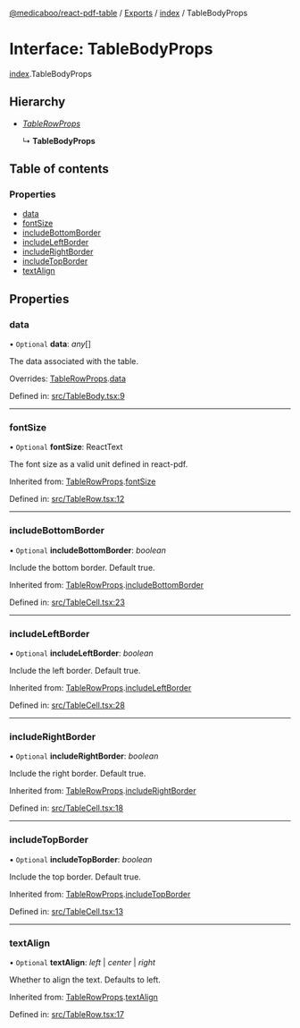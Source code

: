 [@medicaboo/react-pdf-table](../README.md) / [Exports](../modules.md) / [index](../modules/index.md) / TableBodyProps

# Interface: TableBodyProps

[index](../modules/index.md).TableBodyProps

## Hierarchy

* [*TableRowProps*](tablerow.tablerowprops.md)

  ↳ **TableBodyProps**

## Table of contents

### Properties

- [data](index.tablebodyprops.md#data)
- [fontSize](index.tablebodyprops.md#fontsize)
- [includeBottomBorder](index.tablebodyprops.md#includebottomborder)
- [includeLeftBorder](index.tablebodyprops.md#includeleftborder)
- [includeRightBorder](index.tablebodyprops.md#includerightborder)
- [includeTopBorder](index.tablebodyprops.md#includetopborder)
- [textAlign](index.tablebodyprops.md#textalign)

## Properties

### data

• `Optional` **data**: *any*[]

The data associated with the table.

Overrides: [TableRowProps](tablerow.tablerowprops.md).[data](tablerow.tablerowprops.md#data)

Defined in: [src/TableBody.tsx:9](https://github.com/Medicaboo/react-pdf-table/blob/9b1c3ff/src/TableBody.tsx#L9)

___

### fontSize

• `Optional` **fontSize**: ReactText

The font size as a valid unit defined in react-pdf.

Inherited from: [TableRowProps](tablerow.tablerowprops.md).[fontSize](tablerow.tablerowprops.md#fontsize)

Defined in: [src/TableRow.tsx:12](https://github.com/Medicaboo/react-pdf-table/blob/9b1c3ff/src/TableRow.tsx#L12)

___

### includeBottomBorder

• `Optional` **includeBottomBorder**: *boolean*

Include the bottom border. Default true.

Inherited from: [TableRowProps](tablerow.tablerowprops.md).[includeBottomBorder](tablerow.tablerowprops.md#includebottomborder)

Defined in: [src/TableCell.tsx:23](https://github.com/Medicaboo/react-pdf-table/blob/9b1c3ff/src/TableCell.tsx#L23)

___

### includeLeftBorder

• `Optional` **includeLeftBorder**: *boolean*

Include the left border. Default true.

Inherited from: [TableRowProps](tablerow.tablerowprops.md).[includeLeftBorder](tablerow.tablerowprops.md#includeleftborder)

Defined in: [src/TableCell.tsx:28](https://github.com/Medicaboo/react-pdf-table/blob/9b1c3ff/src/TableCell.tsx#L28)

___

### includeRightBorder

• `Optional` **includeRightBorder**: *boolean*

Include the right border. Default true.

Inherited from: [TableRowProps](tablerow.tablerowprops.md).[includeRightBorder](tablerow.tablerowprops.md#includerightborder)

Defined in: [src/TableCell.tsx:18](https://github.com/Medicaboo/react-pdf-table/blob/9b1c3ff/src/TableCell.tsx#L18)

___

### includeTopBorder

• `Optional` **includeTopBorder**: *boolean*

Include the top border. Default true.

Inherited from: [TableRowProps](tablerow.tablerowprops.md).[includeTopBorder](tablerow.tablerowprops.md#includetopborder)

Defined in: [src/TableCell.tsx:13](https://github.com/Medicaboo/react-pdf-table/blob/9b1c3ff/src/TableCell.tsx#L13)

___

### textAlign

• `Optional` **textAlign**: *left* \| *center* \| *right*

Whether to align the text. Defaults to left.

Inherited from: [TableRowProps](tablerow.tablerowprops.md).[textAlign](tablerow.tablerowprops.md#textalign)

Defined in: [src/TableRow.tsx:17](https://github.com/Medicaboo/react-pdf-table/blob/9b1c3ff/src/TableRow.tsx#L17)
